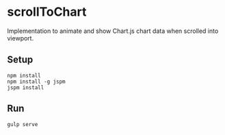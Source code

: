 # scrollToChart
Implementation to animate and show Chart.js chart data when scrolled into viewport.

## Setup

```
npm install
npm install -g jspm
jspm install
```

## Run

```
gulp serve
```

